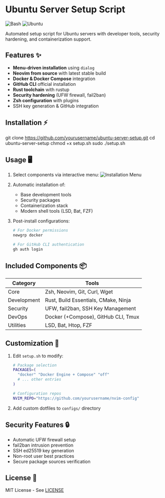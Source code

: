 # Ubuntu Server Setup Script

![Bash](https://img.shields.io/badge/-Bash-4EAA25?logo=gnu-bash&logoColor=white)
![Ubuntu](https://img.shields.io/badge/-Ubuntu-E95420?logo=ubuntu&logoColor=white)

Automated setup script for Ubuntu servers with developer tools, security hardening, and containerization support.

## Features ✨

- **Menu-driven installation** using `dialog`
- **Neovim from source** with latest stable build
- **Docker & Docker Compose** integration
- **GitHub CLI** official installation
- **Rust toolchain** with rustup
- **Security hardening** (UFW firewall, fail2ban)
- **Zsh configuration** with plugins
- SSH key generation & GitHub integration

## Installation ⚡

git clone https://github.com/yourusername/ubuntu-server-setup.git
cd ubuntu-server-setup
chmod +x setup.sh
sudo ./setup.sh

## Usage 🖥️

1. Select components via interactive menu:
   ![Installation Menu](screenshots/menu.png)

2. Automatic installation of:

   - Base development tools
   - Security packages
   - Containerization stack
   - Modern shell tools (LSD, Bat, FZF)

3. Post-install configurations:

   ```bash
   # For Docker permissions
   newgrp docker

   # For GitHub CLI authentication
   gh auth login
   ```

## Included Components 📦

| Category    | Tools                                |
| ----------- | ------------------------------------ |
| Core        | Zsh, Neovim, Git, Curl, Wget         |
| Development | Rust, Build Essentials, CMake, Ninja |
| Security    | UFW, fail2ban, SSH Key Management    |
| DevOps      | Docker (+Compose), GitHub CLI, Tmux  |
| Utilities   | LSD, Bat, Htop, FZF                  |

## Customization 🔧

1. Edit `setup.sh` to modify:

   ```bash
   # Package selection
   PACKAGES=(
     "docker" "Docker Engine + Compose" "off"
     # ... other entries
   )

   # Configuration repos
   NVIM_REPO="https://github.com/yourusername/nvim-config"
   ```

2. Add custom dotfiles to `configs/` directory

## Security Features 🔒

- Automatic UFW firewall setup
- fail2ban intrusion prevention
- SSH ed25519 key generation
- Non-root user best practices
- Secure package sources verification

## License 📄

MIT License - See [LICENSE](LICENSE)
